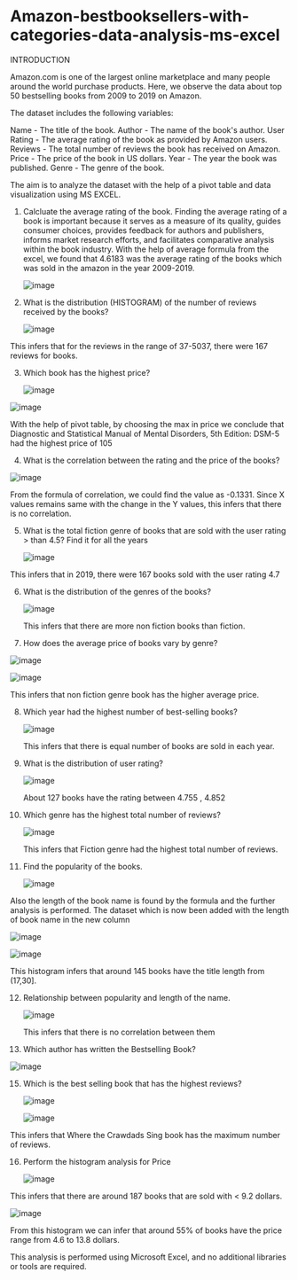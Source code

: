 # Amazon-bestbooksellers-with-categories-data-analysis-ms-excel

INTRODUCTION

Amazon.com is one of the largest online marketplace and many people around the world purchase products.
Here, we observe the data about top 50 bestselling books from 2009 to 2019 on Amazon.

The dataset includes the following variables:

  Name - The title of the book.
  Author - The name of the book's author.
  User Rating - The average rating of the book as provided by Amazon users.
  Reviews - The total number of reviews the book has received on Amazon.
  Price - The price of the book in US dollars.
  Year - The year the book was published.
  Genre - The genre of the book.

The aim is to analyze the dataset with the help of a pivot table and data visualization using MS EXCEL.

1. Calcluate the average rating of the book.
        Finding the average rating of a book is important because it serves as a measure of its quality, guides consumer choices, provides feedback for authors and publishers, informs market research efforts, and          facilitates comparative analysis within the book industry.
         With the help of average formula from the excel, we found that 4.6183 was the average rating of the books which was sold in the amazon in the year 2009-2019.
   
   ![image](https://github.com/sahanavenkatesh242/Amazon-bestbooksellers-with-categories-data-analysis-ms-excel/assets/157820520/ded91e92-00ed-4d3e-8797-913787057a4c)

2. What is the distribution (HISTOGRAM) of the number of reviews received by the books?

     ![image](https://github.com/sahanavenkatesh242/Amazon-bestbooksellers-with-categories-data-analysis-ms-excel/assets/157820520/7e5aa83d-3711-432e-b802-3fc663fe63af)
 
  This infers that for the reviews in the range of 37-5037, there were 167 reviews for books.

3. Which book has the highest price?

     ![image](https://github.com/sahanavenkatesh242/Amazon-bestbooksellers-with-categories-data-analysis-ms-excel/assets/157820520/a538a84a-a260-40a5-98ad-adb394e19c31)
   
  ![image](https://github.com/sahanavenkatesh242/Amazon-bestbooksellers-with-categories-data-analysis-ms-excel/assets/157820520/bdbc28d4-ac7d-4812-b576-b5d2c71801ef)


   With the help of pivot table, by choosing the max in price we conclude that Diagnostic and Statistical Manual of Mental Disorders, 5th Edition: DSM-5 had the highest price of 105 

4. What is the correlation between the rating and the price of the books?
   
  ![image](https://github.com/sahanavenkatesh242/Amazon-bestbooksellers-with-categories-data-analysis-ms-excel/assets/157820520/abbaf8cb-6251-48db-86ec-45d3afb8dc34)

  From the formula of correlation, we could find the value as -0.1331. Since X values remains same with the change in the Y values, this infers that there is no correlation.

5. What is the total fiction genre of books that are sold with the user rating > than 4.5? Find it for all the years

   ![image](https://github.com/sahanavenkatesh242/Amazon-bestbooksellers-with-categories-data-analysis-ms-excel/assets/157820520/c05927e9-de5b-4533-a15f-8aab04173aca)

  This infers that in 2019, there were 167 books sold with the user rating 4.7 

6. What is the distribution of the genres of the books?
   
    ![image](https://github.com/sahanavenkatesh242/Amazon-bestbooksellers-with-categories-data-analysis-ms-excel/assets/157820520/18b0e1fd-247a-4661-8d4c-074d37964e08)

   This infers that there are more non fiction books than fiction.

7. How does the average price of books vary by genre?

  ![image](https://github.com/sahanavenkatesh242/Amazon-bestbooksellers-with-categories-data-analysis-ms-excel/assets/157820520/e02f308d-b8a9-45d7-8a91-c3fb60e1049a)

  ![image](https://github.com/sahanavenkatesh242/Amazon-bestbooksellers-with-categories-data-analysis-ms-excel/assets/157820520/746fb408-cef1-4dad-ba5a-79c1803b9c86)

  This infers that non fiction genre book has the higher average price.

8. Which year had the highest number of best-selling books?

   ![image](https://github.com/sahanavenkatesh242/Amazon-bestbooksellers-with-categories-data-analysis-ms-excel/assets/157820520/c0a2d178-94ab-4236-bdda-94ee8e395946)

   This infers that there is equal number of books are sold in each year.

9. What is the distribution of user rating?

    ![image](https://github.com/sahanavenkatesh242/Amazon-bestbooksellers-with-categories-data-analysis-ms-excel/assets/157820520/32fe4937-61ae-425a-9a87-5f2a43da2a1c)

   About 127 books have the rating between 4.755 , 4.852

10. Which genre has the highest total number of reviews?

    ![image](https://github.com/sahanavenkatesh242/Amazon-bestbooksellers-with-categories-data-analysis-ms-excel/assets/157820520/14a7f02d-6469-4dbf-9b26-8df9e660d3ce)

    This infers that Fiction genre had the highest total number of reviews.

11. Find the popularity of the books.

    ![image](https://github.com/sahanavenkatesh242/Amazon-bestbooksellers-with-categories-data-analysis-ms-excel/assets/157820520/088560fd-7e74-4a39-becf-c1e96a9e1bd3)

Also the length of the book name is found by the formula and the further analysis is performed.
The dataset which is now been added with the length of book name in the new column

![image](https://github.com/sahanavenkatesh242/Amazon-bestbooksellers-with-categories-data-analysis-ms-excel/assets/157820520/168056d1-2de6-4f5c-bf0c-02f070db7a0f)

![image](https://github.com/sahanavenkatesh242/Amazon-bestbooksellers-with-categories-data-analysis-ms-excel/assets/157820520/c6c8518c-f7c8-4f53-a656-f75ea3cf13af)

This histogram infers that around 145 books have the title length from (17,30].

12. Relationship between popularity and length of the name.

      ![image](https://github.com/sahanavenkatesh242/Amazon-bestbooksellers-with-categories-data-analysis-ms-excel/assets/157820520/7f7e590d-95fe-4793-b8e1-3638e4026166)

    This infers that there is no correlation between them
    
14. Which author has written the Bestselling Book?

![image](https://github.com/sahanavenkatesh242/Amazon-bestbooksellers-with-categories-data-analysis-ms-excel/assets/157820520/a973298b-5a5c-4f95-b985-d7e1efabe866)

15. Which is the best selling book that has the highest reviews?

    ![image](https://github.com/sahanavenkatesh242/Amazon-bestbooksellers-with-categories-data-analysis-ms-excel/assets/157820520/a4aa108f-cb4b-4dee-8c59-23db2d7f36fd)

    ![image](https://github.com/sahanavenkatesh242/Amazon-bestbooksellers-with-categories-data-analysis-ms-excel/assets/157820520/e1025b70-f8fb-4f3e-86cc-bdae8b63ef98)


This infers that Where the Crawdads Sing book has the maximum number of reviews.

16. Perform the histogram analysis for Price

    ![image](https://github.com/sahanavenkatesh242/Amazon-bestbooksellers-with-categories-data-analysis-ms-excel/assets/157820520/787535bc-bf83-418e-8693-630cc9a9ba33)

This infers that there are around 187 books that are sold with < 9.2 dollars.

![image](https://github.com/sahanavenkatesh242/Amazon-bestbooksellers-with-categories-data-analysis-ms-excel/assets/157820520/7cd6dfff-4daa-4dae-a9e6-38ac40f38c67)

From this histogram we can infer that around 55% of books have the price range from 4.6 to 13.8 dollars.

This analysis is performed using Microsoft Excel, and no additional libraries or tools are required.
